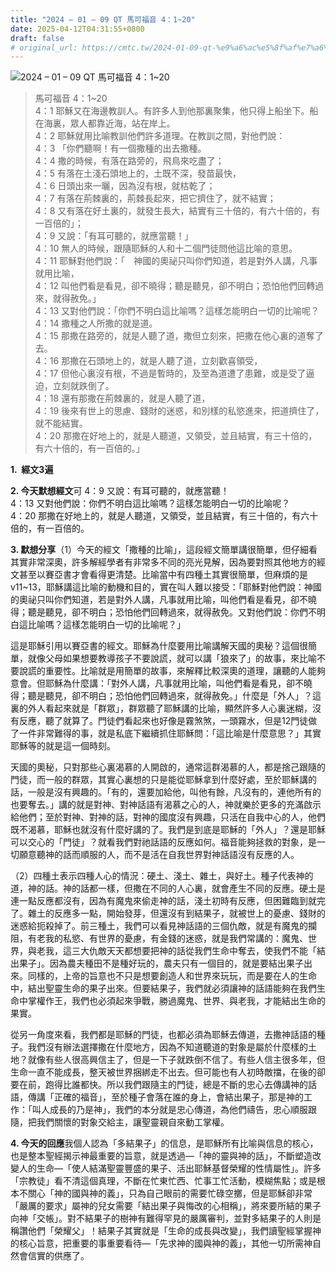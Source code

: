 ```yaml
---
title: "2024 – 01 – 09 QT 馬可福音 4：1~20"
date: 2025-04-12T04:31:55+0800
draft: false
# original_url: https://cmtc.tw/2024-01-09-qt-%e9%a6%ac%e5%8f%af%e7%a6%8f%e9%9f%b3-4%ef%bc%9a120
---
```


![2024 – 01 – 09 QT 馬可福音 4：1\~20](/images/qt.jpg  "2024 – 01 – 09 QT 馬可福音 4：1\~20")

> 馬可福音 4：1\~20  
> 4：1 耶穌又在海邊教訓人。有許多人到他那裏聚集，他只得上船坐下。船在海裏，眾人都靠近海，站在岸上。  
> 4：2 耶穌就用比喻教訓他們許多道理。在教訓之間，對他們說：  
> 4：3 「你們聽啊！有一個撒種的出去撒種。  
> 4：4 撒的時候，有落在路旁的，飛鳥來吃盡了；  
> 4：5 有落在土淺石頭地上的，土既不深，發苗最快，  
> 4：6 日頭出來一曬，因為沒有根，就枯乾了；  
> 4：7 有落在荊棘裏的，荊棘長起來，把它擠住了，就不結實；  
> 4：8 又有落在好土裏的，就發生長大，結實有三十倍的，有六十倍的，有一百倍的」；  
> 4：9 又說：「有耳可聽的，就應當聽！」  
> 4：10 無人的時候，跟隨耶穌的人和十二個門徒問他這比喻的意思。  
> 4：11 耶穌對他們說：「　神國的奧祕只叫你們知道，若是對外人講，凡事就用比喻，  
> 4：12 叫他們看是看見，卻不曉得；聽是聽見，卻不明白；恐怕他們回轉過來，就得赦免。」  
> 4：13 又對他們說：「你們不明白這比喻嗎？這樣怎能明白一切的比喻呢？  
> 4：14 撒種之人所撒的就是道。  
> 4：15 那撒在路旁的，就是人聽了道，撒但立刻來，把撒在他心裏的道奪了去。  
> 4：16 那撒在石頭地上的，就是人聽了道，立刻歡喜領受，  
> 4：17 但他心裏沒有根，不過是暫時的，及至為道遭了患難，或是受了逼迫，立刻就跌倒了。  
> 4：18 還有那撒在荊棘裏的，就是人聽了道，  
> 4：19 後來有世上的思慮、錢財的迷惑，和別樣的私慾進來，把道擠住了，就不能結實。  
> 4：20 那撒在好地上的，就是人聽道，又領受，並且結實，有三十倍的，有六十倍的，有一百倍的。」

**1.  經文3遍**

**2. 今天默想經文**可 4：9 又說：有耳可聽的，就應當聽！  
4：13 又對他們說：你們不明白這比喻嗎？這樣怎能明白一切的比喻呢？  
4：20 那撒在好地上的，就是人聽道，又領受，並且結實，有三十倍的，有六十倍的，有一百倍的。

**3. 默想分享**（1）今天的經文「撒種的比喻」，這段經文簡單講很簡單，但仔細看其實非常深奧，許多解經學者有非常多不同的亮光見解，因為要對照其他地方的經文甚至以賽亞書才會看得更清楚。比喻當中有四種土其實很簡單，但麻煩的是v11\~13，耶穌講這比喻的動機和目的，實在叫人難以接受：「耶穌對他們說：神國的奧祕只叫你們知道，若是對外人講，凡事就用比喻，叫他們看是看見，卻不曉得；聽是聽見，卻不明白；恐怕他們回轉過來，就得赦免。又對他們說：你們不明白這比喻嗎？這樣怎能明白一切的比喻呢？」

這是耶穌引用以賽亞書的經文。耶穌為什麼要用比喻講解天國的奧秘？這個很簡單，就像父母如果想要教導孩子不要說謊，就可以講「狼來了」的故事，來比喻不要說謊的重要性。比喻就是用簡單的故事，來解釋比較深奧的道理，讓聽的人能夠意會。但耶穌為什麼講：「對外人講，凡事就用比喻，叫他們看是看見，卻不曉得；聽是聽見，卻不明白；恐怕他們回轉過來，就得赦免。」什麼是「外人」？這裏的外人看起來就是「群眾」，群眾聽了耶穌講的比喻，顯然許多人心裏迷糊，沒有反應，聽了就算了。門徒們看起來也好像是霧煞煞，一頭霧水，但是12門徒做了一件非常難得的事，就是私底下繼續抓住耶穌問：「這比喻是什麼意思？」其實耶穌等的就是這一個時刻。

天國的奧秘，只對那些心裏渴慕的人開啟的，通常這群渴慕的人，都是捨己跟隨的門徒，而一般的群眾，其實心裏想的只是能從耶穌拿到什麼好處，至於耶穌講的話，一般是沒有興趣的。「有的，還要加給他，叫他有餘，凡沒有的，連他所有的也要奪去。」講的就是對神、對神話語有渴慕之心的人，神就樂於更多的充滿啟示給他們；至於對神、對神的話，對神的國度沒有興趣，只活在自我中心的人，他們既不渴慕，耶穌也就沒有什麼好講的了。我們是到底是耶穌的「外人」？還是耶穌可以交心的「門徒」？就看我們對祂話語的反應如何。福音能夠拯救的對象，是一切願意聽神的話而順服的人，而不是活在自我世界對神話語沒有反應的人。

（2）四種土表示四種人心的情況：硬土、淺土、雜土，與好土。種子代表神的道，神的話。神的話都一樣，但撒在不同的人心裏，就會產生不同的反應。硬土是連一點反應都沒有，因為有魔鬼來偷走神的話，淺土初時有反應，但困難臨到就完了。雜土的反應多一點，開始發芽，但還沒有到結果子，就被世上的憂慮、錢財的迷惑給扼殺掉了。前三種土，我們可以看見神話語的三個仇敵，就是有魔鬼的攔阻，有老我的私慾、有世界的憂慮，有金錢的迷惑，就是我們常講的：魔鬼、世界，與老我，這三大仇敵天天都想要把神的話從我們生命中奪去，使我們不能「結出果子」。因為農夫種田不是種好玩的，農夫只有一個目的，就是要結出果子出來。同樣的，上帝的旨意也不只是想要創造人和世界來玩玩，而是要在人的生命中，結出聖靈生命的果子出來。但要結果子，我們就必須讓神的話語能夠在我們生命中掌權作王，我們也必須起來爭戰，勝過魔鬼、世界、與老我，才能結出生命的果實。

從另一角度來看，我們都是耶穌的門徒，也都必須為耶穌去傳道，去撒神話語的種子。我們沒有辦法選擇撒在什麼地方，因為不知道聽道的對象是屬於什麼樣的土地？就像有些人很高興信主了，但是一下子就跌倒不信了。有些人信主很多年，但生命一直不能成長，整天被世界捆綁走不出去。但可能也有人初時敵擋，在後的卻要在前，跑得比誰都快。所以我們跟隨主的門徒，總是不斷的忠心去傳講神的話語，傳講「正確的福音」，至於種子會落在誰的身上，會結出果子，那是神的工作：「叫人成長的乃是神」，我們的本分就是忠心傳道，為他們禱告，忠心順服跟隨，把我們關懷的對象交給主，讓聖靈親自來動工掌權。

**4. 今天的回應**我個人認為「多結果子」的信息，是耶穌所有比喻與信息的核心，也是整本聖經揭示神最重要的旨意，就是透過—「神的靈與神的話」，不斷塑造改變人的生命—「使人結滿聖靈豐盛的果子、活出耶穌基督榮耀的性情屬性」。許多「宗教徒」看不清這個真理，不斷在忙東忙西、忙事工忙活動，模糊焦點；或是根本不關心「神的國與神的義」，只為自己眼前的需要忙碌空擲，但是耶穌卻非常「嚴厲的要求」屬神的兒女需要「結出果子與悔改的心相稱」，將來要所結的果子向神「交帳」。對不結果子的樹神有難得罕見的嚴厲審判，並對多結果子的人則是稱讚他們「榮耀父」！結果子其實就是「生命的成長與改變」，我們讀聖經掌握神的核心旨意，把重要的事重要看待—「先求神的國與神的義」，其他一切所需神自然會信實的供應了。
